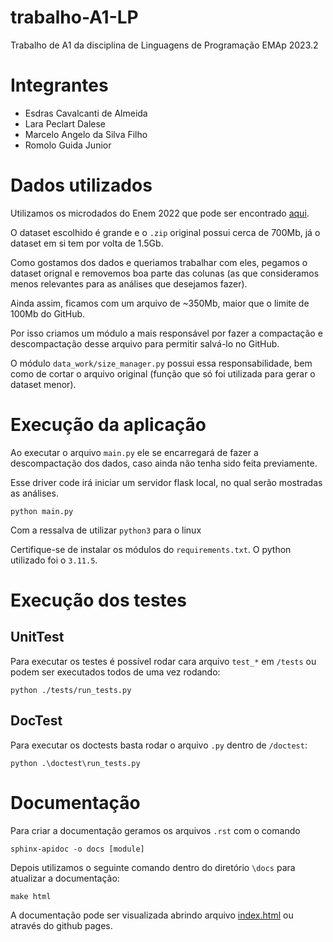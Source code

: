 # trabalho-A1-LP
Trabalho de A1 da disciplina de Linguagens de Programação EMAp 2023.2


# Integrantes
* Esdras Cavalcanti de Almeida
* Lara Peclart Dalese
* Marcelo Angelo da Silva Filho
* Romolo Guida Junior


# Dados utilizados
Utilizamos os microdados do Enem 2022 que pode ser encontrado [aqui](https://www.gov.br/inep/pt-br/acesso-a-informacao/dados-abertos/microdados/enem).

O dataset escolhido é grande e o `.zip` original possui cerca de 700Mb, já o dataset em si tem por volta de 1.5Gb. 

Como gostamos dos dados e queriamos trabalhar com eles, pegamos o dataset orignal e removemos boa parte das colunas (as que consideramos menos relevantes para as análises que desejamos fazer). 

Ainda assim, ficamos com um arquivo de ~350Mb, maior que o limite de 100Mb do GitHub. 

Por isso criamos um módulo a mais responsável por fazer a compactação e descompactação desse arquivo para permitir salvá-lo no GitHub.

O módulo `data_work/size_manager.py` possui essa responsabilidade, bem como de cortar o arquivo original (função que só foi utilizada para gerar o dataset menor).


# Execução da aplicação

Ao executar o arquivo `main.py` ele se encarregará de fazer a descompactação dos dados, caso ainda não tenha sido feita previamente.

Esse driver code irá iniciar um servidor flask local, no qual serão mostradas as análises.

    python main.py

Com a ressalva de utilizar `python3` para o linux

Certifique-se de instalar os módulos do `requirements.txt`. O python utilizado foi o `3.11.5`.

# Execução dos testes

## UnitTest
Para executar os testes é possível rodar cara arquivo `test_*` em `/tests` ou podem ser executados todos de uma vez rodando:

    python ./tests/run_tests.py


## DocTest
Para executar os doctests basta rodar o arquivo `.py` dentro de `/doctest`:

    python .\doctest\run_tests.py


# Documentação
Para criar a documentação geramos os arquivos `.rst` com o comando

    sphinx-apidoc -o docs [module]

Depois utilizamos o seguinte comando dentro do diretório `\docs` para atualizar a documentação:

    make html

A documentação pode ser visualizada abrindo arquivo [index.html](docs/_build/html/index.html) ou através do github pages.


